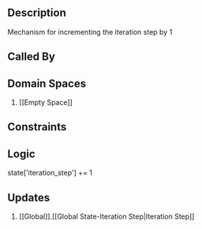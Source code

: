 ## Description

Mechanism for incrementing the iteration step by 1
## Called By
## Domain Spaces
1. [[Empty Space]]
## Constraints
## Logic
state['iteration_step'] += 1

## Updates

1. [[Global]].[[Global State-Iteration Step|Iteration Step]]
